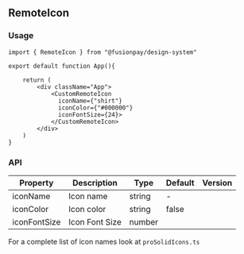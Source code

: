 ## RemoteIcon

### Usage

```
import { RemoteIcon } from "@fusionpay/design-system"

export default function App(){

    return (
        <div className="App">
            <CustomRemoteIcon
              iconName={"shirt"}
              iconColor={"#000000"}
              iconFontSize={24}>
            </CustomRemoteIcon>
        </div>
    )
}

```

### API

| Property     | Description    | Type   | Default | Version |
| ------------ | -------------- | ------ | ------- | ------- |
| iconName     | Icon name      | string | -       |         |
| iconColor    | Icon color     | string | false   |         |
| iconFontSize | Icon Font Size | number |         |         |

For a complete list of icon names look at `proSolidIcons.ts`
